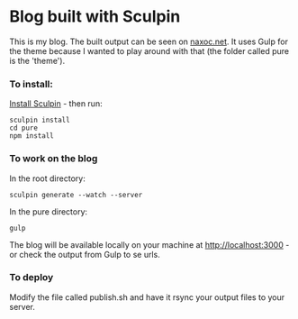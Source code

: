 # Blog built with Sculpin

This is my blog. The built output can be seen on [naxoc.net](http://naxoc.net). It uses Gulp for the theme because I wanted to play around with that (the folder called pure is the 'theme').

### To install:
[Install Sculpin](https://sculpin.io/getstarted/) - then run:

```
sculpin install
cd pure
npm install
```

### To work on the blog
In the root directory:
```
sculpin generate --watch --server
```

In the pure directory:
```
gulp
```

The blog will be available locally on your machine at [http://localhost:3000](http://localhost:3000) - or check the output from Gulp to se urls.

### To deploy
Modify the file called publish.sh and have it rsync your output files to your server.